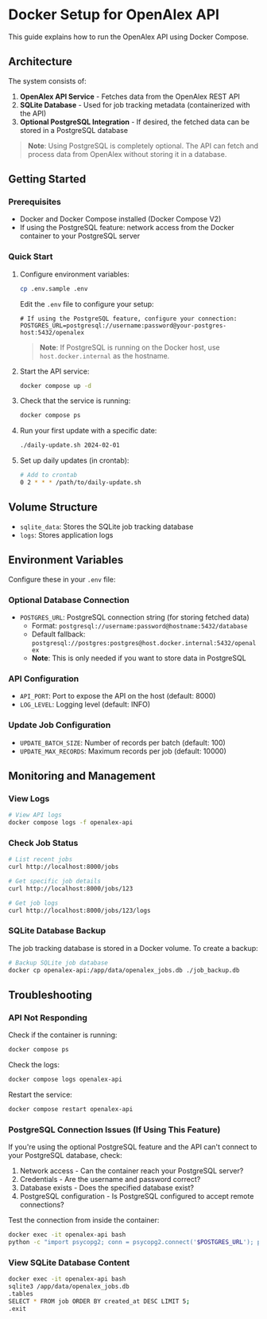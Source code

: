 # Docker Setup for OpenAlex API

This guide explains how to run the OpenAlex API using Docker Compose.

## Architecture

The system consists of:

1. **OpenAlex API Service** - Fetches data from the OpenAlex REST API
2. **SQLite Database** - Used for job tracking metadata (containerized with the API)
3. **Optional PostgreSQL Integration** - If desired, the fetched data can be stored in a PostgreSQL database

> **Note**: Using PostgreSQL is completely optional. The API can fetch and process data from OpenAlex without storing it in a database.

## Getting Started

### Prerequisites

- Docker and Docker Compose installed (Docker Compose V2)
- If using the PostgreSQL feature: network access from the Docker container to your PostgreSQL server

### Quick Start

1. Configure environment variables:

   ```bash
   cp .env.sample .env
   ```

   Edit the `.env` file to configure your setup:

   ```
   # If using the PostgreSQL feature, configure your connection:
   POSTGRES_URL=postgresql://username:password@your-postgres-host:5432/openalex
   ```

   > **Note**: If PostgreSQL is running on the Docker host, use `host.docker.internal` as the hostname.

2. Start the API service:

   ```bash
   docker compose up -d
   ```

3. Check that the service is running:

   ```bash
   docker compose ps
   ```

4. Run your first update with a specific date:

   ```bash
   ./daily-update.sh 2024-02-01
   ```

5. Set up daily updates (in crontab):

   ```bash
   # Add to crontab
   0 2 * * * /path/to/daily-update.sh
   ```

## Volume Structure

- `sqlite_data`: Stores the SQLite job tracking database
- `logs`: Stores application logs

## Environment Variables

Configure these in your `.env` file:

### Optional Database Connection

- `POSTGRES_URL`: PostgreSQL connection string (for storing fetched data)
  - Format: `postgresql://username:password@hostname:5432/database`
  - Default fallback: `postgresql://postgres:postgres@host.docker.internal:5432/openalex`
  - **Note**: This is only needed if you want to store data in PostgreSQL

### API Configuration

- `API_PORT`: Port to expose the API on the host (default: 8000)
- `LOG_LEVEL`: Logging level (default: INFO)

### Update Job Configuration

- `UPDATE_BATCH_SIZE`: Number of records per batch (default: 100)
- `UPDATE_MAX_RECORDS`: Maximum records per job (default: 10000)

## Monitoring and Management

### View Logs

```bash
# View API logs
docker compose logs -f openalex-api
```

### Check Job Status

```bash
# List recent jobs
curl http://localhost:8000/jobs

# Get specific job details
curl http://localhost:8000/jobs/123

# Get job logs
curl http://localhost:8000/jobs/123/logs
```

### SQLite Database Backup

The job tracking database is stored in a Docker volume. To create a backup:

```bash
# Backup SQLite job database
docker cp openalex-api:/app/data/openalex_jobs.db ./job_backup.db
```

## Troubleshooting

### API Not Responding

Check if the container is running:

```bash
docker compose ps
```

Check the logs:

```bash
docker compose logs openalex-api
```

Restart the service:

```bash
docker compose restart openalex-api
```

### PostgreSQL Connection Issues (If Using This Feature)

If you're using the optional PostgreSQL feature and the API can't connect to your PostgreSQL database, check:

1. Network access - Can the container reach your PostgreSQL server?
2. Credentials - Are the username and password correct?
3. Database exists - Does the specified database exist?
4. PostgreSQL configuration - Is PostgreSQL configured to accept remote connections?

Test the connection from inside the container:

```bash
docker exec -it openalex-api bash
python -c "import psycopg2; conn = psycopg2.connect('$POSTGRES_URL'); print('Connection successful')"
```

### View SQLite Database Content

```bash
docker exec -it openalex-api bash
sqlite3 /app/data/openalex_jobs.db
.tables
SELECT * FROM job ORDER BY created_at DESC LIMIT 5;
.exit
``` 
